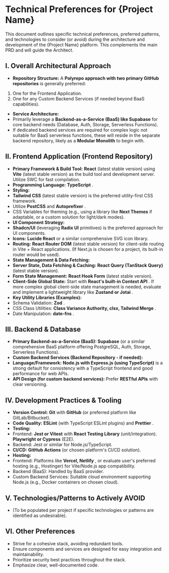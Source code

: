 # Technical Preferences for {Project Name}
This document outlines specific technical preferences, preferred patterns, and technologies to
consider (or avoid) during the architecture and development of the {Project Name} platform.
This complements the main PRD and will guide the Architect.
## I. Overall Architectural Approach
* **Repository Structure:** A **Polyrepo approach with two primary GitHub repositories** is
generally preferred:
1. One for the Frontend Application.
2. One for any Custom Backend Services (if needed beyond BaaS capabilities).
* **Service Architecture:**
* Primarily leverage a **Backend-as-a-Service (BaaS) like Supabase** for core backend
needs (Database, Auth, Storage, Serverless Functions).
* If dedicated backend services are required for complex logic not suitable for BaaS
serverless functions, these will reside in the separate backend repository, likely as a **Modular
Monolith** to begin with.
## II. Frontend Application (Frontend Repository)
* **Primary Framework & Build Tool:** **React** (latest stable version) using **Vite** (latest
stable version) as the build tool and development server. Utilize SWC for fast compilation.
* **Programming Language:** **TypeScript**
.
* **Styling:**
* **Tailwind CSS** (latest stable version) is the preferred utility-first CSS framework.
* Utilize **PostCSS** and **Autoprefixer**
.
* CSS Variables for theming (e.g., using a library like **Next Themes** if adaptable, or a
custom solution for light/dark modes).
* **UI Component Strategy:**
* **Shadcn/UI** (leveraging **Radix UI** primitives) is the preferred approach for UI
components.
* **Icons:** **Lucide React** or a similar comprehensive SVG icon library.
* **Routing:** **React Router DOM** (latest stable version) for client-side routing in Vite + React
applications. (If Next.js is chosen for a project, its built-in router would be used).
* **State Management & Data Fetching:**
* **Server State, Data Fetching & Caching:** **React Query (TanStack Query)** (latest stable
version).
* **Form State Management:** **React Hook Form** (latest stable version).
* **Client-Side Global State:** Start with **React's built-in Context API**
. If more complex
global client-side state management is needed, evaluate and implement a lightweight library like
**Zustand or Jotai**
.
* **Key Utility Libraries (Examples):**
* Schema Validation: **Zod**
.
* CSS Class Utilities: **Class Variance Authority, clsx, Tailwind Merge**
.
* Date Manipulation: **date-fns**
.
## III. Backend & Database
* **Primary Backend-as-a-Service (BaaS): Supabase** (or a similar comprehensive BaaS
platform offering PostgreSQL, Auth, Storage, Serverless Functions).
* **Custom Backend Services (Backend Repository - if needed):**
* **Language/Framework:** **Node.js with Express.js (using TypeScript)** is a strong default
for consistency with a TypeScript frontend and good performance for web APIs.
* **API Design (for custom backend services):** Prefer **RESTful APIs** with clear versioning.
## IV. Development Practices & Tooling
* **Version Control:** **Git** with **GitHub** (or preferred platform like GitLab/Bitbucket).
* **Code Quality:** **ESLint** (with TypeScript ESLint plugins) and **Prettier**
.
* **Testing:**
* Frontend: **Jest or Vitest** with **React Testing Library** (unit/integration).
**Playwright or
Cypress** (E2E).
* Backend: Jest or similar for Node.js/TypeScript.
* **CI/CD:** **GitHub Actions** (or chosen platform's CI/CD solution).
* **Hosting:**
* Frontend: Platforms like **Vercel, Netlify**
, or evaluate user's preferred hosting (e.g.,
Hostinger) for Vite/Node.js app compatibility.
* Backend (BaaS): Handled by BaaS provider.
* Custom Backend Services: Suitable cloud environment supporting Node.js (e.g., Docker
containers on chosen cloud).
## V. Technologies/Patterns to Actively AVOID
* (To be populated per project if specific technologies or patterns are identified as undesirable).
## VI. Other Preferences
* Strive for a cohesive stack, avoiding redundant tools.
* Ensure components and services are designed for easy integration and maintainability.
* Prioritize security best practices throughout the stack.
* Emphasize clear, well-documented code.